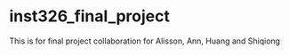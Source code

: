 # inst326_final_project
This is for final project collaboration for Alisson, Ann, Huang and Shiqiong 
